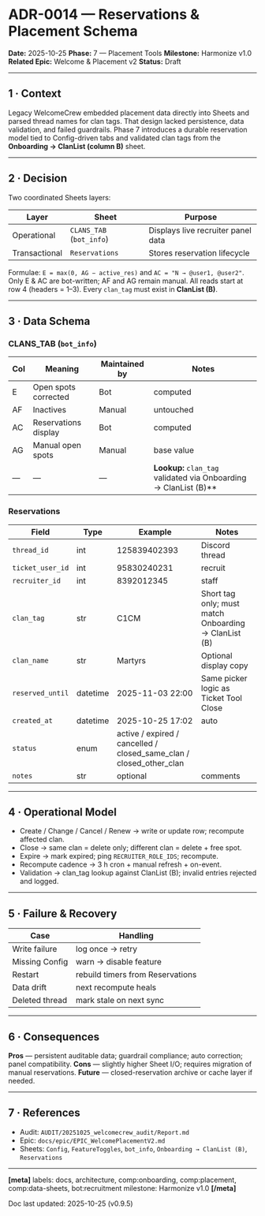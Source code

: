 # ADR-0014 — Reservations & Placement Schema
**Date:** 2025-10-25
**Phase:** 7 — Placement Tools
**Milestone:** Harmonize v1.0
**Related Epic:** Welcome & Placement v2
**Status:** Draft

---

## 1 · Context
Legacy WelcomeCrew embedded placement data directly into Sheets and parsed thread names for clan tags.
That design lacked persistence, data validation, and failed guardrails.
Phase 7 introduces a durable reservation model tied to Config-driven tabs and validated clan tags from the **Onboarding → ClanList (column B)** sheet.

---

## 2 · Decision
Two coordinated Sheets layers:

| Layer | Sheet | Purpose |
| --- | --- | --- |
| Operational | `CLANS_TAB` (`bot_info`) | Displays live recruiter panel data |
| Transactional | `Reservations` | Stores reservation lifecycle |

Formulae: `E = max(0, AG − active_res)` and `AC = "N → @user1, @user2"`.
Only E & AC are bot-written; AF and AG remain manual.
All reads start at row 4 (headers = 1–3).
Every `clan_tag` must exist in **ClanList (B)**.

---

## 3 · Data Schema

### CLANS_TAB (`bot_info`)
| Col | Meaning | Maintained by | Notes |
| --- | --- | --- | --- |
| E | Open spots corrected | Bot | computed |
| AF | Inactives | Manual | untouched |
| AC | Reservations display | Bot | computed |
| AG | Manual open spots | Manual | base value |
| — | — | — | **Lookup:** `clan_tag` validated via Onboarding → ClanList (B)** |

### Reservations
| Field | Type | Example | Notes |
| --- | --- | --- | --- |
| `thread_id` | int | 125839402393 | Discord thread |
| `ticket_user_id` | int | 95830240231 | recruit |
| `recruiter_id` | int | 8392012345 | staff |
| `clan_tag` | str | C1CM | Short tag only; must match Onboarding → ClanList (B) |
| `clan_name` | str | Martyrs | Optional display copy |
| `reserved_until` | datetime | 2025-11-03 22:00 | Same picker logic as Ticket Tool Close |
| `created_at` | datetime | 2025-10-25 17:02 | auto |
| `status` | enum | active / expired / cancelled / closed_same_clan / closed_other_clan | |
| `notes` | str | optional | comments |

---

## 4 · Operational Model
- Create / Change / Cancel / Renew → write or update row; recompute affected clan.
- Close → same clan = delete only; different clan = delete + free spot.
- Expire → mark expired; ping `RECRUITER_ROLE_IDS`; recompute.
- Recompute cadence → 3 h cron + manual refresh + on-event.
- Validation → clan_tag lookup against ClanList (B); invalid entries rejected and logged.

---

## 5 · Failure & Recovery
| Case | Handling |
| --- | --- |
| Write failure | log once → retry |
| Missing Config | warn → disable feature |
| Restart | rebuild timers from Reservations |
| Data drift | next recompute heals |
| Deleted thread | mark stale on next sync |

---

## 6 · Consequences
**Pros** — persistent auditable data; guardrail compliance; auto correction; panel compatibility.
**Cons** — slightly higher Sheet I/O; requires migration of manual reservations.
**Future** — closed-reservation archive or cache layer if needed.

---

## 7 · References
- Audit: `AUDIT/20251025_welcomecrew_audit/Report.md`
- Epic: `docs/epic/EPIC_WelcomePlacementV2.md`
- Sheets: `Config`, `FeatureToggles`, `bot_info`, `Onboarding → ClanList (B)`, `Reservations`

---

**[meta]**
labels: docs, architecture, comp:onboarding, comp:placement, comp:data-sheets, bot:recruitment
milestone: Harmonize v1.0
**[/meta]**

Doc last updated: 2025-10-25 (v0.9.5)
